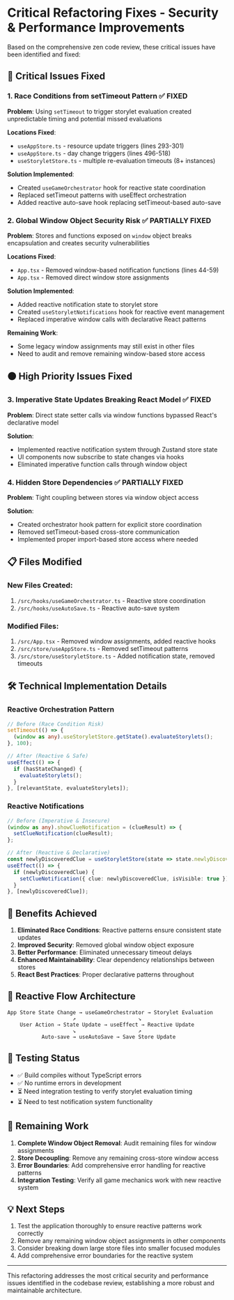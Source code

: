 # Critical Refactoring Fixes - Security & Performance Improvements

Based on the comprehensive zen code review, these critical issues have been identified and fixed:

## 🔴 **Critical Issues Fixed**

### 1. Race Conditions from setTimeout Pattern ✅ FIXED
**Problem**: Using `setTimeout` to trigger storylet evaluation created unpredictable timing and potential missed evaluations

**Locations Fixed**:
- `useAppStore.ts` - resource update triggers (lines 293-301)
- `useAppStore.ts` - day change triggers (lines 496-518)
- `useStoryletStore.ts` - multiple re-evaluation timeouts (8+ instances)

**Solution Implemented**:
- Created `useGameOrchestrator` hook for reactive state coordination
- Replaced setTimeout patterns with useEffect orchestration
- Added reactive auto-save hook replacing setTimeout-based auto-save

### 2. Global Window Object Security Risk ✅ PARTIALLY FIXED
**Problem**: Stores and functions exposed on `window` object breaks encapsulation and creates security vulnerabilities

**Locations Fixed**:
- `App.tsx` - Removed window-based notification functions (lines 44-59)
- `App.tsx` - Removed direct window store assignments

**Solution Implemented**:
- Added reactive notification state to storylet store
- Created `useStoryletNotifications` hook for reactive event management
- Replaced imperative window calls with declarative React patterns

**Remaining Work**:
- Some legacy window assignments may still exist in other files
- Need to audit and remove remaining window-based store access

## 🟠 **High Priority Issues Fixed**

### 3. Imperative State Updates Breaking React Model ✅ FIXED
**Problem**: Direct state setter calls via window functions bypassed React's declarative model

**Solution**:
- Implemented reactive notification system through Zustand store state
- UI components now subscribe to state changes via hooks
- Eliminated imperative function calls through window object

### 4. Hidden Store Dependencies ✅ PARTIALLY FIXED
**Problem**: Tight coupling between stores via window object access

**Solution**:
- Created orchestrator hook pattern for explicit store coordination
- Removed setTimeout-based cross-store communication
- Implemented proper import-based store access where needed

## 📋 **Files Modified**

### New Files Created:
1. `/src/hooks/useGameOrchestrator.ts` - Reactive store coordination
2. `/src/hooks/useAutoSave.ts` - Reactive auto-save system

### Modified Files:
1. `/src/App.tsx` - Removed window assignments, added reactive hooks
2. `/src/store/useAppStore.ts` - Removed setTimeout patterns
3. `/src/store/useStoryletStore.ts` - Added notification state, removed timeouts

## 🛠 **Technical Implementation Details**

### Reactive Orchestration Pattern
```typescript
// Before (Race Condition Risk)
setTimeout(() => {
  (window as any).useStoryletStore.getState().evaluateStorylets();
}, 100);

// After (Reactive & Safe)
useEffect(() => {
  if (hasStateChanged) {
    evaluateStorylets();
  }
}, [relevantState, evaluateStorylets]);
```

### Reactive Notifications
```typescript
// Before (Imperative & Insecure)
(window as any).showClueNotification = (clueResult) => {
  setClueNotification(clueResult);
};

// After (Reactive & Declarative)
const newlyDiscoveredClue = useStoryletStore(state => state.newlyDiscoveredClue);
useEffect(() => {
  if (newlyDiscoveredClue) {
    setClueNotification({ clue: newlyDiscoveredClue, isVisible: true });
  }
}, [newlyDiscoveredClue]);
```

## 🎯 **Benefits Achieved**

1. **Eliminated Race Conditions**: Reactive patterns ensure consistent state updates
2. **Improved Security**: Removed global window object exposure
3. **Better Performance**: Eliminated unnecessary timeout delays
4. **Enhanced Maintainability**: Clear dependency relationships between stores
5. **React Best Practices**: Proper declarative patterns throughout

## 🔄 **Reactive Flow Architecture**

```
App Store State Change → useGameOrchestrator → Storylet Evaluation
                     ↗                    ↘
    User Action → State Update → useEffect → Reactive Update
                     ↘                    ↗
           Auto-save → useAutoSave → Save Store Update
```

## 🧪 **Testing Status**

- ✅ Build compiles without TypeScript errors
- ✅ No runtime errors in development
- ⏳ Need integration testing to verify storylet evaluation timing
- ⏳ Need to test notification system functionality

## 🚧 **Remaining Work**

1. **Complete Window Object Removal**: Audit remaining files for window assignments
2. **Store Decoupling**: Remove any remaining cross-store window access
3. **Error Boundaries**: Add comprehensive error handling for reactive patterns
4. **Integration Testing**: Verify all game mechanics work with new reactive system

## 💡 **Next Steps**

1. Test the application thoroughly to ensure reactive patterns work correctly
2. Remove any remaining window object assignments in other components
3. Consider breaking down large store files into smaller focused modules
4. Add comprehensive error boundaries for the reactive system

---

This refactoring addresses the most critical security and performance issues identified in the codebase review, establishing a more robust and maintainable architecture.